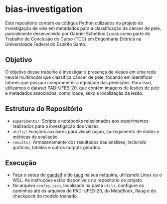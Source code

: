 # bias-investigation

Este repositório contém os códigos Python utilizados no projeto de investigação de viés em metadados para a classificação de câncer de pele, parcialmente desenvolvido por Gabriel Schettino Lucas como parte do Trabalho de Conclusão de Curso (TCC) em Engenharia Elétrica na Universidade Federal do Espírito Santo.

## Objetivo

O objetivo desse trabalho é investigar a presença de vieses em uma rede neural multimodal que classifica câncer de pele, focando em identificar fatores que possam comprometer a equidade das predições. Para isso, utilizamos o dataset PAD-UFES-20, que contém imagens de lesões de pele e metadados associados, como idade, sexo e localização da lesão.

## Estrutura do Repositório

- `experiments/`: Scripts e notebooks relacionados aos experimentos realizados para a investigação dos vieses.
- `utils/`: Funções auxiliares para visualização, carregamento de dados e métricas de avaliação.
- `results/`: Armazenamento dos resultados das análises, incluindo gráficos, tabelas e outros outputs gerados.

## Execução

- Faça o setup do [gandalf](https://github.com/life-ufes/gandalf) e do [raug](https://github.com/paaatcha/raug) na sua máquina, utilizando Linux ou o WSL. As instruções estão disponíveis no repositório do projeto.
- No arquivo `config.json`, localizado na pasta `utils`, configure os caminhos até os arquivos do PAD-UFES-20, do MetaBlock, Raug e do checkpoint do modelo treinado.